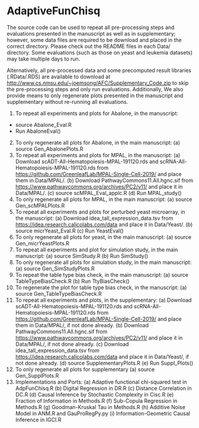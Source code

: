 # AdaptiveFunChisq

The source code can be used to repeat all pre-processing steps and evaluations presented in the manuscript as well as in supplementary; however, some data files are required to be download and placed in the correct directory. Please check out the README files in each Data/ directory. Some evaluations (such as those on yeast and leukemia datasets) may take multiple days to run.

Alternatively, all pre-processed data and some precomputed result libraries (.RData/.RDS) are available to download at http://www.cs.nmsu.edu/~joemsong/AFC/Supplementary_Code.zip to skip the pre-processing steps and only run evaluations. Additionally, We also provide means to only regenerate plots presented in the manuscript and supplementary without re-running all evaluations.

1. To repeat all experiments and plots for Abalone, in the manuscript: 
  * source Abalone_Eval.R
  * Run AbaloneEval()
2. To only regenerate all plots for Abalone, in the main manuscript:
  (a) source Gen_AbalonePlots.R
3. To repeat all experiments and plots for MPAL, in the manuscript:
  (a) Download scADT-All-Hematopoiesis-MPAL-191120.rds and scRNA-All-Hematopoiesis-MPAL-191120.rds from https://github.com/GreenleafLab/MPAL-Single-Cell-2019/ and place them in Data/MPAL/.
  (b) Download PathwayCommons11.All.hgnc.sif from https://www.pathwaycommons.org/archives/PC2/v11/ and place it in Data/MPAL/.
  (c) source scMPAL_Eval_applc.R
  (d) Run MPAL_study()
4. To only regenerate all plots for MPAL, in the main manuscript: 
  (a) source Gen_scMPALPlots.R
5. To repeat all experiments and plots for perturbed yeast microarray, in the manuscript:
  (a) Download idea_tall_expression_data.tsv from https://idea.research.calicolabs.com/data and place it in Data/Yeast/.
  (b) source micrYeast_Eval.R
  (c) Run YeastEval()
6. To only regenerate all plots for yeast, in the main manuscript:
  (a) source Gen_micrYeastPlots.R
7. To repeat all experiments and plot for simulation study, in the main manuscript:
  (a) source SimStudy.R 
  (b) Run SimStudy()
8. To only regenerate all plots for simulation study, in the main manuscript: 
  (a) source Gen_SimStudyPlots.R
9. To repeat the table type bias check, in the main manuscript: 
  (a) source TableTypeBiasCheck.R
  (b) Run TtyBiasCheck()
10. To regenerate the plot for table type bias check, in the manuscript:
  (a) source Gen_TableTypeBiasCheck.R
11. To repeat all experiments and plots, in the supplementary:
  (a) Download scADT-All-Hematopoiesis-MPAL-191120.rds and scRNA-All-Hematopoiesis-MPAL-191120.rds from https://github.com/GreenleafLab/MPAL-Single-Cell-2019/ and place them in Data/MPAL/, if not done already.
  (b) Download PathwayCommons11.All.hgnc.sif from https://www.pathwaycommons.org/archives/PC2/v11/ and place it in Data/MPAL/, if not done already.
  (c) Download idea_tall_expression_data.tsv from https://idea.research.calicolabs.com/data and place it in Data/Yeast/, if not done already.
  (d) source SupplementaryPlots.R
  (e) Run Suppl_Plots()
12. To only regenerate all plots for supplementary 
  (a) source Gen_SupplPlots.R
13. Implementations and Ports:
  (a) Adaptive functional chi-squared test in AdpFunChisq.R 
  (b) Digital Regression in DR.R
  (c) Distance Correlation in DC.R
  (d) Causal Inference by Stochastic Complexity in Cisc.R 
  (e) Fraction of Information in Methods.R
  (f) Sub-Copula Regression in Methods.R
  (g) Goodman-Kruskal Tau in Methods.R
  (h) Additive Noise Model in ANM.R and GauProRegPy.py
  (i) Information-Geometric Causal Inference in IGCI.R
